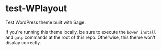 # test-WPlayout
Test WordPress theme built with Sage.

If you're running this theme locally, be sure to execute the `bower install` and `gulp` commands at the root of this repo. Otherwise, this theme won't display correctly.
